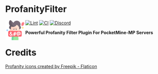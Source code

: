# ProfanityFilter

<img src="assets/images/swearing.png" height="64" width="64" align="left"></img>

 <!--
 [![State](https://poggit.pmmp.io/shield.state/ProfanityFilter)](https://poggit.pmmp.io/p/ProfanityFilter)
 [![API](https://poggit.pmmp.io/shield.api/ProfanityFilter)](https://poggit.pmmp.io/p/ProfanityFilter)
 [![Downloads Total](https://poggit.pmmp.io/shield.dl.total/ProfanityFilter)](https://poggit.pmmp.io/p/ProfanityFilter)
 [![Downloads](https://poggit.pmmp.io/shield.dl/ProfanityFilter)](https://poggit.pmmp.io/p/ProfanityFilter)
 -->
 [![Lint](https://poggit.pmmp.io/ci.shield/nhanaz-pm-pl/ProfanityFilter/ProfanityFilter)](https://poggit.pmmp.io/ci/nhanaz-pm-pl/ProfanityFilter/ProfanityFilter)
 [![CI](https://github.com/nhanaz-pm-pl/ProfanityFilter/actions/workflows/phpstan.yml/badge.svg)](https://github.com/nhanaz-pm-pl/ProfanityFilter/actions/workflows/phpstan.yml)
 [![Discord](https://img.shields.io/discord/929911970457583626.svg?label=&logo=discord&logoColor=ffffff&color=7389D8&labelColor=6A7EC2)](https://discord.gg/x4CrYtmWhY)

 **Powerful Profanity Filter Plugin For PocketMine-MP Servers**

# Credits
 <a href="https://www.flaticon.com/free-icons/profanity" title="profanity icons">Profanity icons created by Freepik - Flaticon</a>